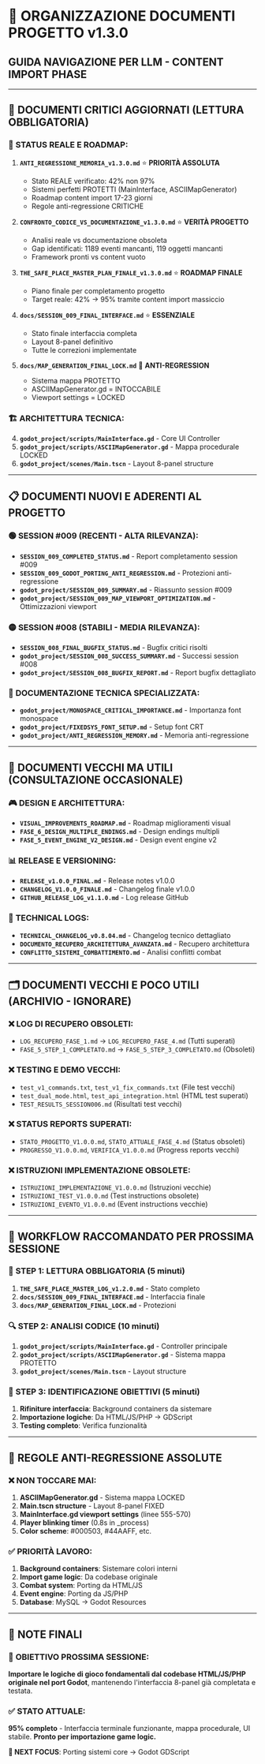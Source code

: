 # 📁 ORGANIZZAZIONE DOCUMENTI PROGETTO v1.3.0
## **GUIDA NAVIGAZIONE PER LLM - CONTENT IMPORT PHASE**

---

## 🚨 **DOCUMENTI CRITICI AGGIORNATI** (LETTURA OBBLIGATORIA)

### 🎯 **STATUS REALE E ROADMAP:**
1. **`ANTI_REGRESSIONE_MEMORIA_v1.3.0.md`** ⭐ **PRIORITÀ ASSOLUTA**
   - Stato REALE verificato: 42% non 97%
   - Sistemi perfetti PROTETTI (MainInterface, ASCIIMapGenerator)
   - Roadmap content import 17-23 giorni
   - Regole anti-regressione CRITICHE

2. **`CONFRONTO_CODICE_VS_DOCUMENTAZIONE_v1.3.0.md`** ⭐ **VERITÀ PROGETTO**
   - Analisi reale vs documentazione obsoleta
   - Gap identificati: 1189 eventi mancanti, 119 oggetti mancanti
   - Framework pronti vs content vuoto

3. **`THE_SAFE_PLACE_MASTER_PLAN_FINALE_v1.3.0.md`** ⭐ **ROADMAP FINALE**
   - Piano finale per completamento progetto
   - Target reale: 42% → 95% tramite content import massiccio

2. **`docs/SESSION_009_FINAL_INTERFACE.md`** ⭐ **ESSENZIALE**
   - Stato finale interfaccia completa
   - Layout 8-panel definitivo  
   - Tutte le correzioni implementate

3. **`docs/MAP_GENERATION_FINAL_LOCK.md`** 🚨 **ANTI-REGRESSION**
   - Sistema mappa PROTETTO
   - ASCIIMapGenerator.gd = INTOCCABILE
   - Viewport settings = LOCKED

### 🏗️ **ARCHITETTURA TECNICA:**
4. **`godot_project/scripts/MainInterface.gd`** - Core UI Controller
5. **`godot_project/scripts/ASCIIMapGenerator.gd`** - Mappa procedurale LOCKED
6. **`godot_project/scenes/Main.tscn`** - Layout 8-panel structure

---

## 📋 **DOCUMENTI NUOVI E ADERENTI AL PROGETTO**

### 🟢 **SESSION #009 (RECENTI - ALTA RILEVANZA):**
- **`SESSION_009_COMPLETED_STATUS.md`** - Report completamento session #009  
- **`SESSION_009_GODOT_PORTING_ANTI_REGRESSION.md`** - Protezioni anti-regressione
- **`godot_project/SESSION_009_SUMMARY.md`** - Riassunto session #009
- **`godot_project/SESSION_009_MAP_VIEWPORT_OPTIMIZATION.md`** - Ottimizzazioni viewport

### 🟡 **SESSION #008 (STABILI - MEDIA RILEVANZA):**
- **`SESSION_008_FINAL_BUGFIX_STATUS.md`** - Bugfix critici risolti
- **`godot_project/SESSION_008_SUCCESS_SUMMARY.md`** - Successi session #008
- **`godot_project/SESSION_008_BUGFIX_REPORT.md`** - Report bugfix dettagliato

### 🔧 **DOCUMENTAZIONE TECNICA SPECIALIZZATA:**
- **`godot_project/MONOSPACE_CRITICAL_IMPORTANCE.md`** - Importanza font monospace
- **`godot_project/FIXEDSYS_FONT_SETUP.md`** - Setup font CRT
- **`godot_project/ANTI_REGRESSION_MEMORY.md`** - Memoria anti-regressione

---

## 📂 **DOCUMENTI VECCHI MA UTILI** (CONSULTAZIONE OCCASIONALE)

### 🎮 **DESIGN E ARCHITETTURA:**
- **`VISUAL_IMPROVEMENTS_ROADMAP.md`** - Roadmap miglioramenti visual
- **`FASE_6_DESIGN_MULTIPLE_ENDINGS.md`** - Design endings multipli
- **`FASE_5_EVENT_ENGINE_V2_DESIGN.md`** - Design event engine v2

### 📊 **RELEASE E VERSIONING:**
- **`RELEASE_v1.0.0_FINAL.md`** - Release notes v1.0.0
- **`CHANGELOG_V1.0.0_FINALE.md`** - Changelog finale v1.0.0
- **`GITHUB_RELEASE_LOG_v1.1.0.md`** - Log release GitHub

### 🔧 **TECHNICAL LOGS:**
- **`TECHNICAL_CHANGELOG_v0.8.04.md`** - Changelog tecnico dettagliato
- **`DOCUMENTO_RECUPERO_ARCHITETTURA_AVANZATA.md`** - Recupero architettura
- **`CONFLITTO_SISTEMI_COMBATTIMENTO.md`** - Analisi conflitti combat

---

## 🗂️ **DOCUMENTI VECCHI E POCO UTILI** (ARCHIVIO - IGNORARE)

### ❌ **LOG DI RECUPERO OBSOLETI:**
- `LOG_RECUPERO_FASE_1.md` → `LOG_RECUPERO_FASE_4.md` (Tutti superati)
- `FASE_5_STEP_1_COMPLETATO.md` → `FASE_5_STEP_3_COMPLETATO.md` (Obsoleti)

### ❌ **TESTING E DEMO VECCHI:**
- `test_v1_commands.txt`, `test_v1_fix_commands.txt` (File test vecchi)
- `test_dual_mode.html`, `test_api_integration.html` (HTML test superati)
- `TEST_RESULTS_SESSION006.md` (Risultati test vecchi)

### ❌ **STATUS REPORTS SUPERATI:**
- `STATO_PROGETTO_V1.0.0.md`, `STATO_ATTUALE_FASE_4.md` (Status obsoleti)
- `PROGRESSO_V1.0.0.md`, `VERIFICA_V1.0.0.md` (Progress reports vecchi)

### ❌ **ISTRUZIONI IMPLEMENTAZIONE OBSOLETE:**
- `ISTRUZIONI_IMPLEMENTAZIONE_V1.0.0.md` (Istruzioni vecchie)
- `ISTRUZIONI_TEST_V1.0.0.md` (Test instructions obsolete)
- `ISTRUZIONI_EVENTO_V1.0.0.md` (Event instructions vecchie)

---

## 🎯 **WORKFLOW RACCOMANDATO PER PROSSIMA SESSIONE**

### 📖 **STEP 1: LETTURA OBBLIGATORIA** (5 minuti)
1. **`THE_SAFE_PLACE_MASTER_LOG_v1.2.0.md`** - Stato completo
2. **`docs/SESSION_009_FINAL_INTERFACE.md`** - Interfaccia finale
3. **`docs/MAP_GENERATION_FINAL_LOCK.md`** - Protezioni

### 🔍 **STEP 2: ANALISI CODICE** (10 minuti)
1. **`godot_project/scripts/MainInterface.gd`** - Controller principale
2. **`godot_project/scripts/ASCIIMapGenerator.gd`** - Sistema mappa PROTETTO
3. **`godot_project/scenes/Main.tscn`** - Layout structure

### 🎯 **STEP 3: IDENTIFICAZIONE OBIETTIVI** (5 minuti)
1. **Rifiniture interfaccia**: Background containers da sistemare
2. **Importazione logiche**: Da HTML/JS/PHP → GDScript
3. **Testing completo**: Verifica funzionalità

---

## 🚨 **REGOLE ANTI-REGRESSIONE ASSOLUTE**

### ❌ **NON TOCCARE MAI:**
1. **ASCIIMapGenerator.gd** - Sistema mappa LOCKED
2. **Main.tscn structure** - Layout 8-panel FIXED
3. **MainInterface.gd viewport settings** (linee 555-570)
4. **Player blinking timer** (0.8s in _process)
5. **Color scheme**: #000503, #44AAFF, etc.

### ✅ **PRIORITÀ LAVORO:**
1. **Background containers**: Sistemare colori interni
2. **Import game logic**: Da codebase originale
3. **Combat system**: Porting da HTML/JS
4. **Event engine**: Porting da JS/PHP
5. **Database**: MySQL → Godot Resources

---

## 📝 **NOTE FINALI**

### 🎯 **OBIETTIVO PROSSIMA SESSIONE:**
**Importare le logiche di gioco fondamentali dal codebase HTML/JS/PHP originale nel port Godot**, mantenendo l'interfaccia 8-panel già completata e testata.

### ✅ **STATO ATTUALE:**
**95% completo** - Interfaccia terminale funzionante, mappa procedurale, UI stabile. 
**Pronto per importazione game logic.**

**🚀 NEXT FOCUS**: Porting sistemi core → Godot GDScript 